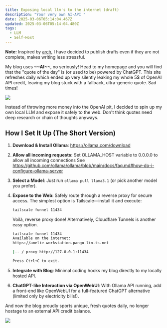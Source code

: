```yaml
---
title: Exposing local llm's to the internet (draft)
description: "Your very own AI-API "
date: 2025-03-06T05:14:04.467Z
updated: 2025-03-06T05:14:04.480Z
tags:
  - LLM
  - Self-Host
---
```

**Note:** Inspired by [arch](https://architchandra.com/articles/the-perfectionists-guide-to-deploying-a-statamic-website-to-vercel), I have decided to publish drafts even if they are not complete, makes writing less stressful.

My blog uses **\~\~AI\~\~**, no seriously! Head to my homepage and you will find that the "quote of the day" is (or used to be) powered by ChatGPT. This site refreshes daily which ended up very silently leaking my whole 5$ of OpenAI API credit, leaving my blog stuck with a fallback, ultra-generic quote. Sad times! 

![](/img/alvin.png)

Instead of throwing more money into the OpenAI pit, I decided to spin up my own local LLM and expose it safely to the web. Don't think quotes need deep research or chain of thoughts anyways.

## How I Set It Up (The Short Version)

1. **Download & Install Ollama**: <https://ollama.com/download>
2. **Allow all incoming requests:** Set OLLAMA_HOST variable to 0.0.0.0 to allow all incoming connections See <https://github.com/ollama/ollama/blob/main/docs/faq.md#how-do-i-configure-ollama-server>
3. **Select a Model**: Just run `ollama pull llama3.1` (or pick another model you prefer).
4. **Expose to the Web**: Safely route through a reverse proxy for secure access. The simplest option is Tailscale—install it and execute:

   ```bash
   tailscale funnel 11434
   ```

   Voilà, reverse proxy done! Alternatively, Cloudflare Tunnels is another easy option.

   ```bash
   tailscale funnel 11434
   Available on the internet:
   https://amelie-workstation.pango-lin.ts.net

   |-- / proxy http://127.0.0.1:11434

   Press Ctrl+C to exit.
   ```


5. **Integrate with Blog**: Minimal coding hooks my blog directly to my locally hosted API.
6. **ChatGPT-like Interaction via OpenWebUI**: With Ollama API running, add a front-end like OpenWebUI for a full-featured ChatGPT alternative (limited only by electricity bills!).

And now the blog proudly sports unique, fresh quotes daily, no longer hostage to an external API credit balance.

![](/img/mandela.png)